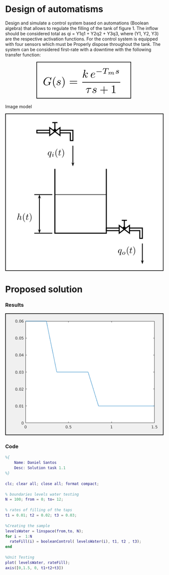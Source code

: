 
# Design of automatisms

Design and simulate a control system based on automations
(Boolean algebra) that allows to regulate the filling of the
tank of figure 1. The inflow should be considered
total as qi = Y1q1 + Y2q2 + Y3q3, where (Y1, Y2, Y3)
are the respective activation functions. For the control
system is equipped with four sensors which must be
Properly dispose throughout the tank. The system
can be considered first-rate with a downtime
with the following transfer function:

<p align="center">
    <img src="transfer_function.png" alt="Model" border="2" />
</p>

Image model
<p align="center">
    <img src="system.png" alt="Model" border="2" />
</p>



Proposed solution
================


### Results

<p align="center">
    <img src="result.png" alt="Model" border="2" />
</p>

### Code

```matlab
%{
    Name: Daniel Santos
    Desc: Solution task 1.1
%}

clc; clear all; close all; format compact;

% boundaries levels water testing
N = 100; from = 0; to= 12;

% rates of filling of the taps
t1 = 0.01; t2 = 0.02; t3 = 0.03;

%Creating the sample
levelsWater = linspace(from,to, N);
for i =  1:N
  rateFill(i) = booleanControl( levelsWater(i), t1, t2 , t3);
end

%Unit Testing
plot( levelsWater, rateFill);
axis([0,1.5, 0, t1+t2+t3])

```
